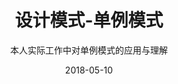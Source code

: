 ---
layout: post
title: '设计模式-单例模式'
subtitle: '本人实际工作中对单例模式的应用与理解'
date: 2018-05-10
categories: C++
tags: DesignPattern C++
---